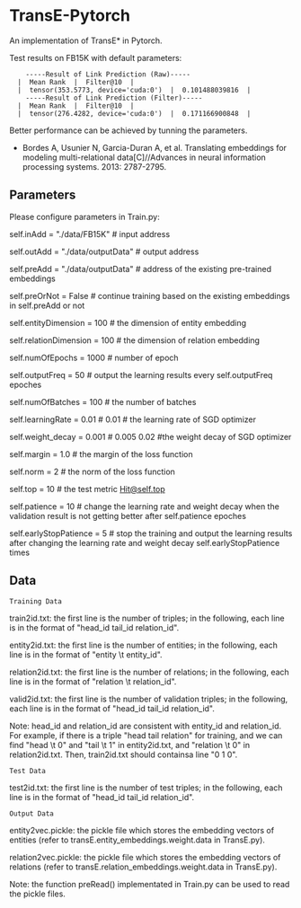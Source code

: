 # TransE-Pytorch
An implementation of TransE* in Pytorch.

Test results on FB15K with default parameters:

        -----Result of Link Prediction (Raw)-----
      |  Mean Rank  |  Filter@10  |
      |  tensor(353.5773, device='cuda:0')  |  0.101488039816  |
        -----Result of Link Prediction (Filter)-----
      |  Mean Rank  |  Filter@10  |
      |  tensor(276.4282, device='cuda:0')  |  0.171166900848  |

Better performance can be achieved by tunning the parameters.

* Bordes A, Usunier N, Garcia-Duran A, et al. Translating embeddings for modeling multi-relational data[C]//Advances in neural information processing systems. 2013: 2787-2795.


Parameters
-

Please configure parameters in Train.py:

self.inAdd = "./data/FB15K"  # input address

self.outAdd = "./data/outputData"  # output address

self.preAdd = "./data/outputData"  # address of the existing pre-trained embeddings

self.preOrNot = False  # continue training based on the existing embeddings in self.preAdd or not

self.entityDimension = 100  # the dimension of entity embedding

self.relationDimension = 100  # the dimension of relation embedding

self.numOfEpochs = 1000  # number of epoch

self.outputFreq = 50  # output the learning results every self.outputFreq epoches

self.numOfBatches = 100  # the number of batches

self.learningRate = 0.01  # 0.01  # the learning rate of SGD optimizer

self.weight_decay = 0.001  # 0.005  0.02  #the weight decay of SGD optimizer

self.margin = 1.0  # the margin of the loss function

self.norm = 2  # the norm of the loss function

self.top = 10  # the test metric Hit@self.top

self.patience = 10  # change the learning rate and weight decay when the validation result is not getting better after self.patience epoches

self.earlyStopPatience = 5  # stop the training and output the learning results after changing the learning rate and weight decay self.earlyStopPatience times


Data
-

`Training Data`

train2id.txt: the first line is the number of triples; in the following, each line is in the format of "head_id tail_id relation_id".

entity2id.txt: the first line is the number of entities; in the following, each line is in the format of "entity \t entity_id".

relation2id.txt: the first line is the number of relations; in the following, each line is in the format of "relation \t relation_id".

valid2id.txt: the first line is the number of validation triples; in the following, each line is in the format of "head_id tail_id relation_id".

Note: head_id and relation_id are consistent with entity_id and relation_id. For example, if there is a triple "head tail relation" for training, and we can find "head \t 0" and "tail \t 1" in entity2id.txt, and "relation \t 0" in relation2id.txt. Then, train2id.txt should containsa line "0 1 0".

`Test Data`

test2id.txt: the first line is the number of test triples; in the following, each line is in the format of "head_id tail_id relation_id".

`Output Data`

entity2vec.pickle: the pickle file which stores the embedding vectors of entities (refer to transE.entity_embeddings.weight.data in TransE.py).

relation2vec.pickle: the pickle file which stores the embedding vectors of relations (refer to transE.relation_embeddings.weight.data in TransE.py).

Note: the function preRead() implementated in Train.py can be used to read the pickle files.
